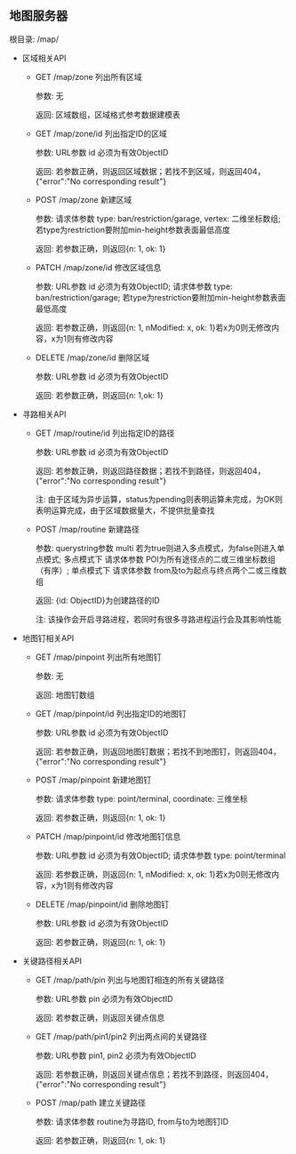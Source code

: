 ## 地图服务器

根目录: /map/

- 区域相关API

  - GET /map/zone 列出所有区域

    参数: 无

    返回: 区域数组，区域格式参考数据建模表

  - GET /map/zone/id 列出指定ID的区域

    参数: URL参数 id 必须为有效ObjectID

    返回: 若参数正确，则返回区域数据；若找不到区域，则返回404，{"error":"No corresponding result"}

  - POST /map/zone 新建区域

    参数: 请求体参数 type: ban/restriction/garage, vertex: 二维坐标数组; 若type为restriction要附加min-height参数表面最低高度 

    返回: 若参数正确，则返回{n: 1, ok: 1}

  - PATCH /map/zone/id 修改区域信息

    参数: URL参数 id 必须为有效ObjectID; 请求体参数 type: ban/restriction/garage; 若type为restriction要附加min-height参数表面最低高度 

    返回: 若参数正确，则返回{n: 1, nModified: x, ok: 1}若x为0则无修改内容，x为1则有修改内容

  - DELETE /map/zone/id 删除区域

    参数: URL参数 id 必须为有效ObjectID

    返回: 若参数正确，则返回{n: 1,ok: 1}

- 寻路相关API

  - GET /map/routine/id 列出指定ID的路径

    参数: URL参数 id 必须为有效ObjectID

    返回: 若参数正确，则返回路径数据；若找不到路径，则返回404，{"error":"No corresponding result"}

    注: 由于区域为异步运算，status为pending则表明运算未完成，为OK则表明运算完成，由于区域数据量大，不提供批量查找

  - POST /map/routine 新建路径

    参数: querystring参数 multi 若为true则进入多点模式，为false则进入单点模式; 多点模式下 请求体参数 POI为所有途径点的二或三维坐标数组（有序）; 单点模式下 请求体参数 from及to为起点与终点两个二或三维数组

    返回: {id: ObjectID}为创建路径的ID

    注: 该操作会开启寻路进程，若同时有很多寻路进程运行会及其影响性能

- 地图钉相关API

  - GET /map/pinpoint 列出所有地图钉

    参数: 无

    返回: 地图钉数组

  - GET /map/pinpoint/id 列出指定ID的地图钉

    参数: URL参数 id 必须为有效ObjectID

    返回: 若参数正确，则返回地图钉数据；若找不到地图钉，则返回404，{"error":"No corresponding result"}

  - POST /map/pinpoint 新建地图钉

    参数: 请求体参数 type: point/terminal, coordinate: 三维坐标 

    返回: 若参数正确，则返回{n: 1, ok: 1}

  - PATCH /map/pinpoint/id 修改地图钉信息

    参数: URL参数 id 必须为有效ObjectID; 请求体参数 type: point/terminal

    返回: 若参数正确，则返回{n: 1, nModified: x, ok: 1}若x为0则无修改内容，x为1则有修改内容

  - DELETE /map/pinpoint/id 删除地图钉

    参数: URL参数 id 必须为有效ObjectID

    返回: 若参数正确，则返回{n: 1, ok: 1}

- 关键路径相关API

  - GET /map/path/pin 列出与地图钉相连的所有关键路径

    参数: URL参数 pin 必须为有效ObjectID

    返回: 若参数正确，则返回关键点信息

  - GET /map/path/pin1/pin2 列出两点间的关键路径

    参数: URL参数 pin1, pin2 必须为有效ObjectID

    返回: 若参数正确，则返回关键点信息；若找不到路径，则返回404，{"error":"No corresponding result"}

  - POST /map/path 建立关键路径

    参数: 请求体参数 routine为寻路ID, from与to为地图钉ID

    返回: 若参数正确，则返回{n: 1, ok: 1}